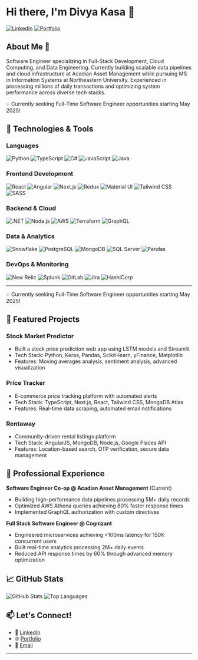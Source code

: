 # Hi there, I'm Divya Kasa 👋

[![LinkedIn](https://img.shields.io/badge/LinkedIn-0077B5?style=for-the-badge&logo=linkedin&logoColor=white)](https://linkedin.com/in/divya-kasa)
[![Portfolio](https://img.shields.io/badge/Portfolio-FF69B4?style=for-the-badge&logo=firefox&logoColor=white)](https://divyakasa.com)

## About Me 💫
Software Engineer specializing in Full-Stack Development, Cloud Computing, and Data Engineering. Currently building scalable data pipelines and cloud infrastructure at Acadian Asset Management while pursuing MS in Information Systems at Northeastern University. Experienced in processing millions of daily transactions and optimizing system performance across diverse tech stacks.


💡 Currently seeking Full-Time Software Engineer opportunities starting May 2025!


## 🔧 Technologies & Tools

### Languages
![Python](https://img.shields.io/badge/Python-3776AB?style=flat&logo=python&logoColor=white)
![TypeScript](https://img.shields.io/badge/TypeScript-007ACC?style=flat&logo=typescript&logoColor=white)
![C#](https://img.shields.io/badge/C%23-239120?style=flat&logo=c-sharp&logoColor=white)
![JavaScript](https://img.shields.io/badge/JavaScript-F7DF1E?style=flat&logo=javascript&logoColor=black)
![Java](https://img.shields.io/badge/Java-ED8B00?style=flat&logo=java&logoColor=white)

### Frontend Development
![React](https://img.shields.io/badge/React-20232A?style=flat&logo=react&logoColor=61DAFB)
![Angular](https://img.shields.io/badge/Angular-DD0031?style=flat&logo=angular&logoColor=white)
![Next.js](https://img.shields.io/badge/Next.js-000000?style=flat&logo=nextdotjs&logoColor=white)
![Redux](https://img.shields.io/badge/Redux-764ABC?style=flat&logo=redux&logoColor=white)
![Material UI](https://img.shields.io/badge/Material_UI-0081CB?style=flat&logo=material-ui&logoColor=white)
![Tailwind CSS](https://img.shields.io/badge/Tailwind_CSS-38B2AC?style=flat&logo=tailwind-css&logoColor=white)
![SASS](https://img.shields.io/badge/SASS-CC6699?style=flat&logo=sass&logoColor=white)

### Backend & Cloud
![.NET](https://img.shields.io/badge/.NET-512BD4?style=flat&logo=dotnet&logoColor=white)
![Node.js](https://img.shields.io/badge/Node.js-339933?style=flat&logo=nodedotjs&logoColor=white)
![AWS](https://img.shields.io/badge/AWS-232F3E?style=flat&logo=amazon-aws&logoColor=white)
![Terraform](https://img.shields.io/badge/Terraform-7B42BC?style=flat&logo=terraform&logoColor=white)
![GraphQL](https://img.shields.io/badge/GraphQL-E10098?style=flat&logo=graphql&logoColor=white)

### Data & Analytics
![Snowflake](https://img.shields.io/badge/Snowflake-29B5E8?style=flat&logo=snowflake&logoColor=white)
![PostgreSQL](https://img.shields.io/badge/PostgreSQL-316192?style=flat&logo=postgresql&logoColor=white)
![MongoDB](https://img.shields.io/badge/MongoDB-47A248?style=flat&logo=mongodb&logoColor=white)
![SQL Server](https://img.shields.io/badge/SQL_Server-CC2927?style=flat&logo=microsoft-sql-server&logoColor=white)
![Pandas](https://img.shields.io/badge/Pandas-150458?style=flat&logo=pandas&logoColor=white)

### DevOps & Monitoring
![New Relic](https://img.shields.io/badge/New_Relic-008C99?style=flat&logo=new-relic&logoColor=white)
![Splunk](https://img.shields.io/badge/Splunk-000000?style=flat&logo=splunk&logoColor=white)
![GitLab](https://img.shields.io/badge/GitLab-FCA121?style=flat&logo=gitlab&logoColor=white)
![Jira](https://img.shields.io/badge/Jira-0052CC?style=flat&logo=jira&logoColor=white)
![HashiCorp](https://img.shields.io/badge/HashiCorp-000000?style=flat&logo=hashicorp&logoColor=white)



---
💡 Currently seeking Full-Time Software Engineer opportunities starting May 2025!
## 🚀 Featured Projects

### Stock Market Predictor
- Built a stock price prediction web app using LSTM models and Streamlit
- Tech Stack: Python, Keras, Pandas, Scikit-learn, yFinance, Matplotlib
- Features: Moving averages analysis, sentiment analysis, advanced visualization

### Price Tracker
- E-commerce price tracking platform with automated alerts
- Tech Stack: TypeScript, Next.js, React, Tailwind CSS, MongoDB Atlas
- Features: Real-time data scraping, automated email notifications

### Rentaway
- Community-driven rental listings platform
- Tech Stack: AngularJS, MongoDB, Node.js, Google Places API
- Features: Location-based search, OTP verification, secure data management

## 💼 Professional Experience

**Software Engineer Co-op @ Acadian Asset Management** (Current)
- Building high-performance data pipelines processing 5M+ daily records
- Optimized AWS Athena queries achieving 80% faster response times
- Implemented GraphQL authorization with custom directives

**Full Stack Software Engineer @ Cognizant**
- Engineered microservices achieving <100ms latency for 150K concurrent users
- Built real-time analytics processing 2M+ daily events
- Reduced API response times by 60% through advanced memory optimization

## 📈 GitHub Stats

![GitHub Stats](https://github-readme-stats.vercel.app/api?username=divyakasa-09&show_icons=true&theme=radical)
![Top Languages](https://github-readme-stats.vercel.app/api/top-langs/?username=divyakasa-09&layout=compact&theme=radical)

## 📫 Let's Connect!
- 💼 [LinkedIn](https://linkedin.com/in/divya-kasa)
- 🌐 [Portfolio](https://divyakasa.com)
- 📧 [Email](mailto:divyakasa.edu@gmail.com)

---


